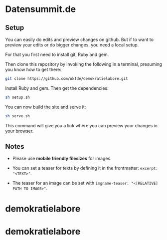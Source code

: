 
# Datensummit.de


## Setup

You can easily do edits and preview changes on github. But if to want to preview
your edits or do bigger changes, you need a local setup.

For that you first need to install git, Ruby and gem.

Then clone this repository by invoking the following in a terminal,
presuming you know how to get there:

```bash
git clone https://github.com/okfde/demokratielabore.git
```
Install Ruby and gem. Then get the dependencies:

```bash
sh setup.sh
```

You can now build the site and serve it:

```bash
sh serve.sh
```

This command will give you a link where you can preview your changes in your browser.

## Notes

 * Please use **mobile friendly filesizes** for images.

 * You can set a teaser for texts by defining it in the frontmatter: `excerpt: "<TEXT>"`.

 * The teaser  for an image can be set with `imgname-teaser: "<[RELATIVE] PATH TO IMAGE>"`.

# demokratielabore
# demokratielabore
